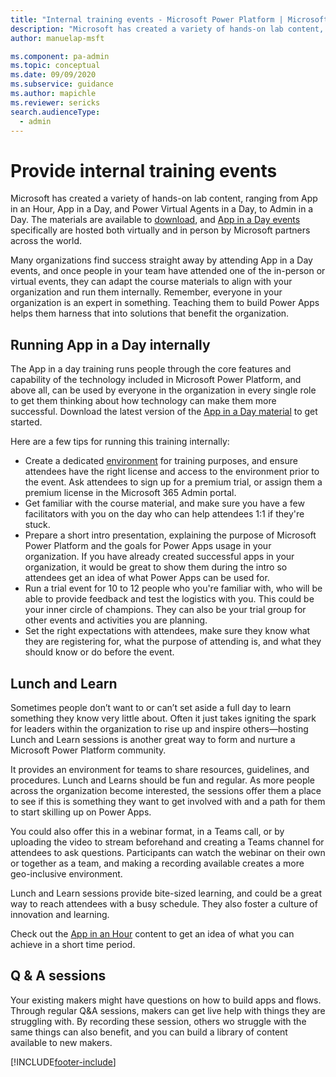 ```yaml
---
title: "Internal training events - Microsoft Power Platform | MicrosoftDocs"
description: "Microsoft has created a variety of hands-on lab content, ranging from App in an Hour, App in a Day, Power Virtual Agents in a Day, to Admin in a Day."
author: manuelap-msft

ms.component: pa-admin
ms.topic: conceptual
ms.date: 09/09/2020
ms.subservice: guidance
ms.author: mapichle
ms.reviewer: sericks
search.audienceType: 
  - admin
---
```

# Provide internal training events

Microsoft has created a variety of hands-on lab content, ranging from App in an Hour, App in a Day, and Power Virtual Agents in a Day, to Admin in a Day. The materials are available to [download](https://aka.ms/powerplatformlabs), and [App in a Day events](https://aka.ms/aiadevent) specifically are hosted both virtually and in person by Microsoft partners across the world.

Many organizations find success straight away by attending App in a Day events, and once people in your team have attended one of the in-person or virtual events, they can adapt the course materials to align with your organization and run them internally. Remember, everyone in your organization is an expert in something. Teaching them to build Power Apps helps them harness that into solutions that benefit the organization.

## Running App in a Day internally

The App in a day training runs people through the core features and capability of the technology included in Microsoft Power Platform, and above all, can be used by everyone in the organization in every single role to get them thinking about how technology can make them more successful. Download the latest version of the [App in a Day material](https://aka.ms/appinaday) to get started.

Here are a few tips for running this training internally:

- Create a dedicated [environment](../../admin/create-environment.md) for training purposes, and ensure attendees have the right license and access to the environment prior to the event. Ask attendees to sign up for a premium trial, or assign them a premium license in the Microsoft 365 Admin portal.
- Get familiar with the course material, and make sure you have a few facilitators with you on the day who can help attendees 1:1 if they're stuck.
- Prepare a short intro presentation, explaining the purpose of Microsoft Power Platform and the goals for Power Apps usage in your organization. If you have already created successful apps in your organization, it would be great to show them during the intro so attendees get an idea of what Power Apps can be used for.
- Run a trial event for 10 to 12 people who you're familiar with, who will be able to provide feedback and test the logistics with you. This could be your inner circle of champions. They can also be your trial group for other events and activities you are planning.
- Set the right expectations with attendees, make sure they know what they are registering for, what the purpose of attending is, and what they should know or do before the event.

## Lunch and Learn

Sometimes people don’t want to or can’t set aside a full day to learn something they know very little about. Often it just takes igniting the spark for leaders within the organization to rise up and inspire others—hosting Lunch and Learn sessions is another great way to form and nurture a Microsoft Power Platform community.

It provides an environment for teams to share resources, guidelines, and procedures. Lunch and Learns should be fun and regular. As more people across the organization become interested, the sessions offer them a place to see if this is something they want to get involved with and a path for them to start skilling up on Power Apps.

You could also offer this in a webinar format, in a Teams call, or by uploading the video to stream beforehand and creating a Teams channel for attendees to ask questions. Participants can watch the webinar on their own or together as a team, and making a recording available creates a more geo-inclusive environment.

Lunch and Learn sessions provide bite-sized learning, and could be a great way to reach attendees with a busy schedule. They also foster a culture of innovation and learning.

Check out the [App in an Hour](https://powerapps.microsoft.com/blog/hands-on-lab-building-a-conference-app-in-60-min/) content to get an idea of what you can achieve in a short time period.

## Q & A sessions

Your existing makers might have questions on how to build apps and flows. Through regular Q&A sessions, makers can get live help with things they are struggling with. By recording these session, others wo struggle with the same things can also benefit, and you can build a library of content available to new makers.


[!INCLUDE[footer-include](../../includes/footer-banner.md)]
